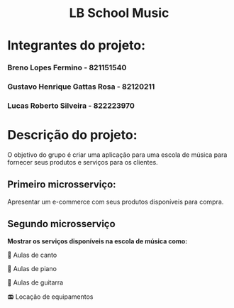 <h1 align="center">LB School Music</h1>

# Integrantes do projeto:

<h3>Breno Lopes Fermino - 821151540</h3>
<h3>Gustavo Henrique Gattas Rosa - 82120211</h3>
<h3>Lucas Roberto Silveira - 822223970</h3>

# Descrição do projeto: 

<p> O objetivo do grupo é criar uma aplicação para uma escola de música para fornecer seus produtos e serviços para os clientes. </p>

<h2>Primeiro microsserviço:</h2>
<p>Apresentar um e-commerce com seus produtos disponíveis para compra.</p> 

<h2>Segundo microsserviço</h2>
<strong>Mostrar os serviços disponíveis na escola de música como:</strong>
<p>&#127908 Aulas de canto</p>
<p>&#127929 Aulas de piano</p>
<p>&#127928 Aulas de guitarra</p>
<p>&#128251 Locação de equipamentos</p>
